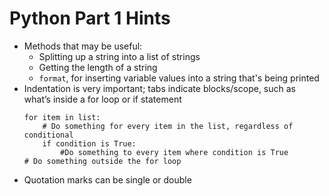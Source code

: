 # Python Part 1 Hints
- Methods that may be useful:
  - Splitting up a string into a list of strings
  - Getting the length of a string
  - `format`, for inserting variable values into a string that's being printed
- Indentation is very important; tabs indicate blocks/scope, such as what’s inside a for loop or if statement
	```
	for item in list:
		# Do something for every item in the list, regardless of conditional
		if condition is True:
			#Do something to every item where condition is True
	# Do something outside the for loop
	```
- Quotation marks can be single or double

